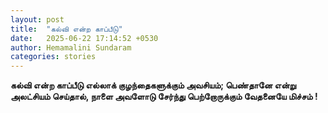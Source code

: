 ```yaml
---
layout: post
title:  "கல்வி என்ற காப்பீடு"
date:   2025-06-22 17:14:52 +0530
author: Hemamalini Sundaram
categories: stories
---
```


**கல்வி என்ற காப்பீடு எல்லாக் குழந்தைகளுக்கும் அவசியம்; பெண்தானே என்று அலட்சியம்
செய்தால், நாளை அவளோடு சேர்ந்து பெற்றோருக்கும் வேதனையே மிச்சம் !**
